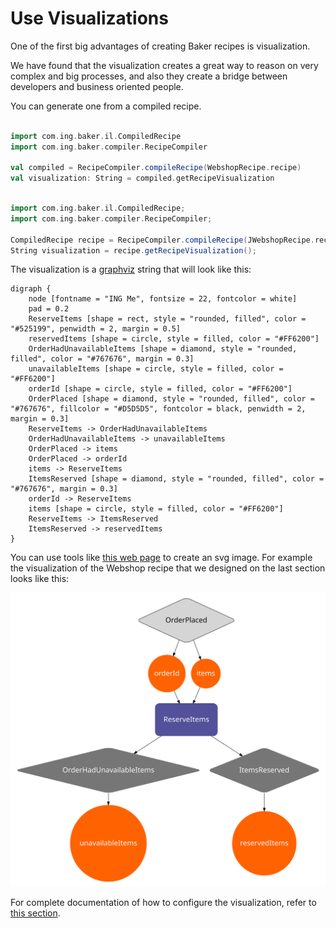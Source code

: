 # Use Visualizations

One of the first big advantages of creating Baker recipes is visualization.
 
We have found that the visualization creates a great way to reason on very complex and big processes, and also they 
create a bridge between developers and business oriented people.

You can generate one from a compiled recipe.

``` scala tab="Scala"

import com.ing.baker.il.CompiledRecipe
import com.ing.baker.compiler.RecipeCompiler

val compiled = RecipeCompiler.compileRecipe(WebshopRecipe.recipe)
val visualization: String = compiled.getRecipeVisualization

```

``` scala tab="Java"

import com.ing.baker.il.CompiledRecipe;
import com.ing.baker.compiler.RecipeCompiler;

CompiledRecipe recipe = RecipeCompiler.compileRecipe(JWebshopRecipe.recipe);
String visualization = recipe.getRecipeVisualization();

```

The visualization is a [graphviz](http://www.graphviz.org/) string that will look like this:

```
digraph {
	node [fontname = "ING Me", fontsize = 22, fontcolor = white]
	pad = 0.2
	ReserveItems [shape = rect, style = "rounded, filled", color = "#525199", penwidth = 2, margin = 0.5]
	reservedItems [shape = circle, style = filled, color = "#FF6200"]
	OrderHadUnavailableItems [shape = diamond, style = "rounded, filled", color = "#767676", margin = 0.3]
	unavailableItems [shape = circle, style = filled, color = "#FF6200"]
	orderId [shape = circle, style = filled, color = "#FF6200"]
	OrderPlaced [shape = diamond, style = "rounded, filled", color = "#767676", fillcolor = "#D5D5D5", fontcolor = black, penwidth = 2, margin = 0.3]
	ReserveItems -> OrderHadUnavailableItems
	OrderHadUnavailableItems -> unavailableItems
	OrderPlaced -> items
	OrderPlaced -> orderId
	items -> ReserveItems
	ItemsReserved [shape = diamond, style = "rounded, filled", color = "#767676", margin = 0.3]
	orderId -> ReserveItems
	items [shape = circle, style = filled, color = "#FF6200"]
	ReserveItems -> ItemsReserved
	ItemsReserved -> reservedItems
}
```

You can use tools like [this web page](http://www.webgraphviz.com/) to create an svg image. For example the visualization of 
the Webshop recipe that we designed on the last section looks like this:

![](../../images/webshop-example-1.svg)

For complete documentation of how to configure the visualization, refer to [this section](../../concepts/visualization).